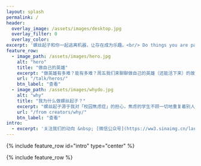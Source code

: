 ```yaml
---
layout: splash
permalink: /
header:
  overlay_image: /assets/images/desktop.jpg
  overlay_filter: 0
  overlay_color: 
excerpt: '螺丝起子和你一起逃离机器，让存在成为乐趣。<br/> Do things you are passionate about, not people talk about.<br/>'
feature_row:
  - image_path: /assets/images/hero.jpg
    alt: "hero"
    title: "做自己的英雄"
    excerpt: "做英雄有多难？能有多难？周五我们来聊聊做自己的英雄（还能活下来）的故事。"
    url: "/talk/heros/"
    btn_label: "查看"
  - image_path: /assets/images/whydo.jpg
    alt: "why"
    title: "我为什么做螺丝起子？"
    excerpt: "螺丝起子源于我对「校园焦虑症」的担心，焦虑的学生不顾一切地重复着别人的活动，忘掉了真正重要的东西，「创造自己的模式」。"
    url: "/from creators/why/"
    btn_label: "查看"
intro:
  - excerpt: '关注我们的动向 &nbsp; [微信公众号](https://ww3.sinaimg.cn/large/006tNc79gy1fdp4n6s7n9j3076076gm2.jpg){: .btn .btn--success} [Google 公共日历](https://calendar.google.com/calendar/ical/t57uaulbs5v2p911ikugdf9lfs%40group.calendar.google.com/public/basic.ics){: .btn .btn--danger}'
---
```


{% include feature_row id="intro" type="center" %}

{% include feature_row %}